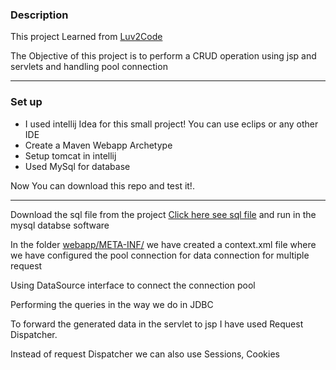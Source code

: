 <h3>Description</h3>
<p>This project Learned from <a href="https://luv2code.com/">Luv2Code</a> </p>
<p>The Objective of this project is to perform a CRUD operation using jsp and servlets and handling  pool connection</p>

<hr>
<h3>Set up</h3>
<ul>
  <li>I used  intellij Idea for this small project! You can use eclips or any other IDE</li>
  <li>Create a Maven Webapp Archetype </li>
  <li>Setup tomcat in intellij </li>
  <li>Used MySql for database</li>
</ul>
<p>Now You can download this repo and test it!.</p>
<hr>
<p>Download the sql file from the project <a href="src/main/resources/sql-file/">Click here see sql file</a> and run in the mysql databse software</p>

<p>In the folder <a href="src/main/webapp/META-INF">webapp/META-INF/</a> we have created a context.xml file where we have configured the pool connection for data connection for multiple request</p>
<p>Using DataSource interface to connect the connection pool</p>
<p>Performing the queries in the way we do in JDBC</p>
<p>To forward the generated data in the servlet to jsp I have used Request Dispatcher.</p>
<p>Instead of request Dispatcher we can also use Sessions, Cookies </p>


